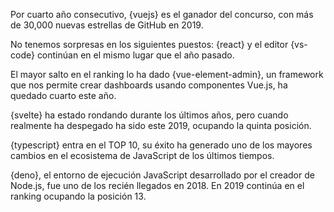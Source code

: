 Por cuarto año consecutivo, {vuejs} es el ganador del concurso, con más de 30,000 nuevas estrellas de GitHub en 2019.

No tenemos sorpresas en los siguientes puestos: {react} y el editor {vs-code} continúan en el mismo lugar que el año pasado.

El mayor salto en el ranking lo ha dado {vue-element-admin}, un framework que nos permite crear dashboards usando componentes Vue.js, ha quedado cuarto este año.

{svelte} ha estado rondando durante los últimos años, pero cuando realmente ha despegado ha sido este 2019, ocupando la quinta posición.

{typescript} entra en el TOP 10, su éxito ha generado uno de los mayores cambios en el ecosistema de JavaScript de los últimos tiempos.

{deno}, el entorno de ejecución JavaScript desarrollado por el creador de Node.js, fue uno de los recién llegados en 2018. En 2019 continúa en el ranking ocupando la posición 13.